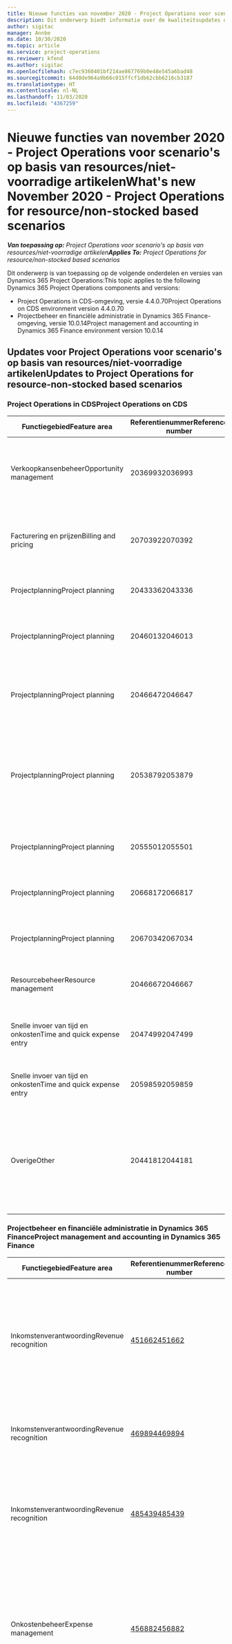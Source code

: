 ```yaml
---
title: Nieuwe functies van november 2020 - Project Operations voor scenario's op basis van resources/niet-voorradige artikelen
description: Dit onderwerp biedt informatie over de kwaliteitsupdates die beschikbaar zijn in de release van november 2020 van Project Operations voor scenario's op basis van resources/niet-voorradige artikelen.
author: sigitac
manager: Annbe
ms.date: 10/30/2020
ms.topic: article
ms.service: project-operations
ms.reviewer: kfend
ms.author: sigitac
ms.openlocfilehash: c7ec9360401bf214ae867769b0e48e545a6bad48
ms.sourcegitcommit: 64d0de964a9b66c015ffcf1db62cbb6216cb3187
ms.translationtype: HT
ms.contentlocale: nl-NL
ms.lasthandoff: 11/03/2020
ms.locfileid: "4367259"
---
```

# <a name="whats-new-november-2020---project-operations-for-resourcenon-stocked-based-scenarios"></a><span data-ttu-id="dcb6e-103">Nieuwe functies van november 2020 - Project Operations voor scenario's op basis van resources/niet-voorradige artikelen</span><span class="sxs-lookup"><span data-stu-id="dcb6e-103">What's new November 2020 - Project Operations for resource/non-stocked based scenarios</span></span>

<span data-ttu-id="dcb6e-104">_**Van toepassing op:** Project Operations voor scenario's op basis van resources/niet-voorradige artikelen_</span><span class="sxs-lookup"><span data-stu-id="dcb6e-104">_**Applies To:** Project Operations for resource/non-stocked based scenarios_</span></span>

<span data-ttu-id="dcb6e-105">Dit onderwerp is van toepassing op de volgende onderdelen en versies van Dynamics 365 Project Operations:</span><span class="sxs-lookup"><span data-stu-id="dcb6e-105">This topic applies to the following Dynamics 365 Project Operations components and versions:</span></span>

- <span data-ttu-id="dcb6e-106">Project Operations in CDS-omgeving, versie 4.4.0.70</span><span class="sxs-lookup"><span data-stu-id="dcb6e-106">Project Operations on CDS environment version 4.4.0.70</span></span>
- <span data-ttu-id="dcb6e-107">Projectbeheer en financiële administratie in Dynamics 365 Finance-omgeving, versie 10.0.14</span><span class="sxs-lookup"><span data-stu-id="dcb6e-107">Project management and accounting in Dynamics 365 Finance environment version 10.0.14</span></span>

## <a name="updates-to-project-operations-for-resource-non-stocked-based-scenarios"></a><span data-ttu-id="dcb6e-108">Updates voor Project Operations voor scenario's op basis van resources/niet-voorradige artikelen</span><span class="sxs-lookup"><span data-stu-id="dcb6e-108">Updates to Project Operations for resource-non-stocked based scenarios</span></span>

### <a name="project-operations-on-cds"></a><span data-ttu-id="dcb6e-109">Project Operations in CDS</span><span class="sxs-lookup"><span data-stu-id="dcb6e-109">Project Operations on CDS</span></span>

| <span data-ttu-id="dcb6e-110">Functiegebied</span><span class="sxs-lookup"><span data-stu-id="dcb6e-110">Feature area</span></span>                 | <span data-ttu-id="dcb6e-111">Referentienummer</span><span class="sxs-lookup"><span data-stu-id="dcb6e-111">Reference number</span></span> | <span data-ttu-id="dcb6e-112">Kwaliteitsupdate</span><span class="sxs-lookup"><span data-stu-id="dcb6e-112">Quality update</span></span>                                                                                                                                                                    |
|------------------------------|------------------|-----------------------------------------------------------------------------------------------------------------------------------------------------------------------------------|
| <span data-ttu-id="dcb6e-113">Verkoopkansenbeheer</span><span class="sxs-lookup"><span data-stu-id="dcb6e-113">Opportunity management</span></span>       | <span data-ttu-id="dcb6e-114">2036993</span><span class="sxs-lookup"><span data-stu-id="dcb6e-114">2036993</span></span>          | <span data-ttu-id="dcb6e-115">Schattingsregels en contractregels voor resourcetoekenningen worden bijgewerkt in winnende prijsopgaven wanneer het type prijsopgaveregel **Alle taken** is.</span><span class="sxs-lookup"><span data-stu-id="dcb6e-115">Estimate line and resource   assignment contract lines are updated on winning quotes when the quote line   type is **All tasks**.</span></span>                                                 |
| <span data-ttu-id="dcb6e-116">Facturering en prijzen</span><span class="sxs-lookup"><span data-stu-id="dcb6e-116">Billing and pricing</span></span>          | <span data-ttu-id="dcb6e-117">2070392</span><span class="sxs-lookup"><span data-stu-id="dcb6e-117">2070392</span></span>          | <span data-ttu-id="dcb6e-118">Projectcontractregels op de factuur nemen elke keer toe als **Factuurtransacties vernieuwen** wordt geselecteerd.</span><span class="sxs-lookup"><span data-stu-id="dcb6e-118">Project contract lines on the   invoice increase every time **Refresh invoice transactions** is selected.</span></span>                                                                         |
| <span data-ttu-id="dcb6e-119">Projectplanning</span><span class="sxs-lookup"><span data-stu-id="dcb6e-119">Project planning</span></span>             | <span data-ttu-id="dcb6e-120">2043336</span><span class="sxs-lookup"><span data-stu-id="dcb6e-120">2043336</span></span>          | <span data-ttu-id="dcb6e-121">Kan de record van een projectteamlid niet verwijderen.</span><span class="sxs-lookup"><span data-stu-id="dcb6e-121">Unable to delete a project team   member record.</span></span>                                                                                                                                  |
| <span data-ttu-id="dcb6e-122">Projectplanning</span><span class="sxs-lookup"><span data-stu-id="dcb6e-122">Project planning</span></span>             | <span data-ttu-id="dcb6e-123">2046013</span><span class="sxs-lookup"><span data-stu-id="dcb6e-123">2046013</span></span>          | <span data-ttu-id="dcb6e-124">Inconsistent gedrag voor kolommen met schattingen tijdens laden versus bij verandering van type tijdfase.</span><span class="sxs-lookup"><span data-stu-id="dcb6e-124">Inconsistent behavior for   Estimates tag columns during load vs. on change of time-phase type.</span></span>                                                                                   |
| <span data-ttu-id="dcb6e-125">Projectplanning</span><span class="sxs-lookup"><span data-stu-id="dcb6e-125">Project planning</span></span>             | <span data-ttu-id="dcb6e-126">2046647</span><span class="sxs-lookup"><span data-stu-id="dcb6e-126">2046647</span></span>          | <span data-ttu-id="dcb6e-127">Begin- en eindtijden wijken een uur af wanneer resourcevereisten worden gegenereerd door projectteamleden.</span><span class="sxs-lookup"><span data-stu-id="dcb6e-127">Start and end times are off by   an hour when resource requirements are generated from project team members.</span></span>                                                                      |
| <span data-ttu-id="dcb6e-128">Projectplanning</span><span class="sxs-lookup"><span data-stu-id="dcb6e-128">Project planning</span></span>             | <span data-ttu-id="dcb6e-129">2053879</span><span class="sxs-lookup"><span data-stu-id="dcb6e-129">2053879</span></span>          | <span data-ttu-id="dcb6e-130">(In de komende CDS-uitrol) PublishUnassignedAssignments onderbreekt een poging om een taak op te slaan bij de fout "De doorgegeven waarde voor ConditionOperator.In is leeg".</span><span class="sxs-lookup"><span data-stu-id="dcb6e-130">(Per the upcoming CDS rollout)   PublishUnassignedAssignments breaks an attempt to save a task when the error, "The value passed for ConditionOperator.In is empty."</span></span>                       |
| <span data-ttu-id="dcb6e-131">Projectplanning</span><span class="sxs-lookup"><span data-stu-id="dcb6e-131">Project planning</span></span>             | <span data-ttu-id="dcb6e-132">2055501</span><span class="sxs-lookup"><span data-stu-id="dcb6e-132">2055501</span></span>          | <span data-ttu-id="dcb6e-133">Als **Startdatum van project** leeg is, veroorzaakt dat een fout in de planning.</span><span class="sxs-lookup"><span data-stu-id="dcb6e-133">Leaving the **Project Start   Date** empty causes a failure in the schedule.</span></span>                                                                                                      |
| <span data-ttu-id="dcb6e-134">Projectplanning</span><span class="sxs-lookup"><span data-stu-id="dcb6e-134">Project planning</span></span>             | <span data-ttu-id="dcb6e-135">2066817</span><span class="sxs-lookup"><span data-stu-id="dcb6e-135">2066817</span></span>          | <span data-ttu-id="dcb6e-136">Kan geen generieke resource maken met Personen selecteren in het tabblad **Taken**.</span><span class="sxs-lookup"><span data-stu-id="dcb6e-136">Can't create a generic resource   using the people picker on the **Tasks** tab.</span></span>                                                                                                   |
| <span data-ttu-id="dcb6e-137">Projectplanning</span><span class="sxs-lookup"><span data-stu-id="dcb6e-137">Project planning</span></span>             | <span data-ttu-id="dcb6e-138">2067034</span><span class="sxs-lookup"><span data-stu-id="dcb6e-138">2067034</span></span>          | <span data-ttu-id="dcb6e-139">De knop **Details weergeven** is niet beschikbaar op de pagina **Details van de taak**.</span><span class="sxs-lookup"><span data-stu-id="dcb6e-139">**View Details** button is not   available on the **Details of Task** page.</span></span>                                                                                                       |
| <span data-ttu-id="dcb6e-140">Resourcebeheer</span><span class="sxs-lookup"><span data-stu-id="dcb6e-140">Resource management</span></span>          | <span data-ttu-id="dcb6e-141">2046667</span><span class="sxs-lookup"><span data-stu-id="dcb6e-141">2046667</span></span>          | <span data-ttu-id="dcb6e-142">Generieke teamleden worden niet verwijderd, zelfs niet nadat aan alle bronnen is voldaan.</span><span class="sxs-lookup"><span data-stu-id="dcb6e-142">Generic team members aren't   deleted even after all resources are fulfilled.</span></span>                                                                                                    |
| <span data-ttu-id="dcb6e-143">Snelle invoer van tijd en onkosten</span><span class="sxs-lookup"><span data-stu-id="dcb6e-143">Time and quick expense entry</span></span> | <span data-ttu-id="dcb6e-144">2047499</span><span class="sxs-lookup"><span data-stu-id="dcb6e-144">2047499</span></span>          | <span data-ttu-id="dcb6e-145">De knop **Nieuw** op de pagina Tijdsvermelding opent de pagina **Nieuwe e-mailhandtekening**.</span><span class="sxs-lookup"><span data-stu-id="dcb6e-145">The **New** button on the Time   Entry page opens the **New Email Signature** page.</span></span>                                                                                               |
| <span data-ttu-id="dcb6e-146">Snelle invoer van tijd en onkosten</span><span class="sxs-lookup"><span data-stu-id="dcb6e-146">Time and quick expense entry</span></span> | <span data-ttu-id="dcb6e-147">2059859</span><span class="sxs-lookup"><span data-stu-id="dcb6e-147">2059859</span></span>          | <span data-ttu-id="dcb6e-148">Er wordt een onverwachte pop-up geopend wanneer u een onkostenpost maakt.</span><span class="sxs-lookup"><span data-stu-id="dcb6e-148">Unexpected pop-up opens when   creating an expense entry.</span></span>                                                                                                                         |
| <span data-ttu-id="dcb6e-149">Overige</span><span class="sxs-lookup"><span data-stu-id="dcb6e-149">Other</span></span>                        | <span data-ttu-id="dcb6e-150">2044181</span><span class="sxs-lookup"><span data-stu-id="dcb6e-150">2044181</span></span>          | <span data-ttu-id="dcb6e-151">(Inkooporder verwijderen) Bij het verwijderen van msdyn_projectServiceCore_Patch en msdyn_ProjectServiceCore_solutions treedt de fout "Record is niet beschikbaar" op.</span><span class="sxs-lookup"><span data-stu-id="dcb6e-151">(Uninstalling purchase order)   When trying to uninstall msdyn_ProjectServiceCore_Patch and msdyn Project   service core solutions, the error, "Record is unavailable"   occurs.</span></span>  |

### <a name="project-management-and-accounting-in-dynamics-365-finance"></a><span data-ttu-id="dcb6e-152">Projectbeheer en financiële administratie in Dynamics 365 Finance</span><span class="sxs-lookup"><span data-stu-id="dcb6e-152">Project management and accounting in Dynamics 365 Finance</span></span>

| <span data-ttu-id="dcb6e-153">Functiegebied</span><span class="sxs-lookup"><span data-stu-id="dcb6e-153">Feature area</span></span>        | <span data-ttu-id="dcb6e-154">Referentienummer</span><span class="sxs-lookup"><span data-stu-id="dcb6e-154">Reference number</span></span> | <span data-ttu-id="dcb6e-155">Kwaliteitsupdate</span><span class="sxs-lookup"><span data-stu-id="dcb6e-155">Quality update</span></span>                                                                                                                                                            |
|---------------------|------------------|---------------------------------------------------------------------------------------------------------------------------------------------------------------------------|
| <span data-ttu-id="dcb6e-156">Inkomstenverantwoording</span><span class="sxs-lookup"><span data-stu-id="dcb6e-156">Revenue recognition</span></span> | [<span data-ttu-id="dcb6e-157">451662</span><span class="sxs-lookup"><span data-stu-id="dcb6e-157">451662</span></span>](https://fix.lcs.dynamics.com/Issue/Details/?bugId=451662)           | <span data-ttu-id="dcb6e-158">Voltooid schattingspercentage voor project is onjuist wanneer het contract vreemde valuta gebruikt en werkvoortgangspercentage voor voltooiingsmethode.</span><span class="sxs-lookup"><span data-stu-id="dcb6e-158">Project estimate percentage   complete is wrong when the contract is using a foreign currency and the work   progress percentage for complete method.</span></span>                     |
| <span data-ttu-id="dcb6e-159">Inkomstenverantwoording</span><span class="sxs-lookup"><span data-stu-id="dcb6e-159">Revenue recognition</span></span> | [<span data-ttu-id="dcb6e-160">469894</span><span class="sxs-lookup"><span data-stu-id="dcb6e-160">469894</span></span>](https://fix.lcs.dynamics.com/Issue/Details/?bugId=469894)           | <span data-ttu-id="dcb6e-161">Kan geen schattingen boeken met de voltooiingsmethode **Werkelijke kosten**.</span><span class="sxs-lookup"><span data-stu-id="dcb6e-161">Unable to post estimates with   the **Actual cost** completion method.</span></span>                                                                                                    |
| <span data-ttu-id="dcb6e-162">Inkomstenverantwoording</span><span class="sxs-lookup"><span data-stu-id="dcb6e-162">Revenue recognition</span></span> | [<span data-ttu-id="dcb6e-163">485439</span><span class="sxs-lookup"><span data-stu-id="dcb6e-163">485439</span></span>](https://fix.lcs.dynamics.com/Issue/Details/?bugId=485439)           | <span data-ttu-id="dcb6e-164">Verwijderen mislukt vanwege een fout in een onevenwichtig boekstuk wanneer de bedrijfsvaluta en de transactievaluta verschillend zijn.</span><span class="sxs-lookup"><span data-stu-id="dcb6e-164">Elimination fails because of a   voucher imbalance error when the company currency and transaction currency   are different.</span></span>                                              |
| <span data-ttu-id="dcb6e-165">Onkostenbeheer</span><span class="sxs-lookup"><span data-stu-id="dcb6e-165">Expense management</span></span>  | [<span data-ttu-id="dcb6e-166">456882</span><span class="sxs-lookup"><span data-stu-id="dcb6e-166">456882</span></span>](https://fix.lcs.dynamics.com/Issue/Details/?bugId=456822)           | <span data-ttu-id="dcb6e-167">Voor gebruikers die geen beheerder zijn, worden de opzoekwaarden voor kolommen met onkostenregels, zoals **Project-id** en **Uitgavencategorie**, niet correct weergegeven in het gegevensconnectorframe.</span><span class="sxs-lookup"><span data-stu-id="dcb6e-167">For non-admin users, the lookup   values for expense line columns such as **Project ID** and **Expense   Category** aren't showing correctly in the data connector frame.</span></span> |
| <span data-ttu-id="dcb6e-168">Onkostenbeheer</span><span class="sxs-lookup"><span data-stu-id="dcb6e-168">Expense management</span></span>  | [<span data-ttu-id="dcb6e-169">469300</span><span class="sxs-lookup"><span data-stu-id="dcb6e-169">469300</span></span>](https://fix.lcs.dynamics.com/Issue/Details/?bugId=469300)           | <span data-ttu-id="dcb6e-170">De standaardregeleigenschap wordt niet weergegeven voor onkostencategorieën.</span><span class="sxs-lookup"><span data-stu-id="dcb6e-170">The line property default isn't   showing for Expense categories.</span></span>                                                                                                         |
| <span data-ttu-id="dcb6e-171">Onkostenbeheer</span><span class="sxs-lookup"><span data-stu-id="dcb6e-171">Expense management</span></span>  | [<span data-ttu-id="dcb6e-172">469302</span><span class="sxs-lookup"><span data-stu-id="dcb6e-172">469302</span></span>](https://fix.lcs.dynamics.com/Issue/Details/?bugId=469302)           | <span data-ttu-id="dcb6e-173">Onkostenintegratie moet de regeleigenschap uit de onkostennota bevatten.</span><span class="sxs-lookup"><span data-stu-id="dcb6e-173">Expense integration must include   the line property from the expense report.</span></span>                                                                                             |
| <span data-ttu-id="dcb6e-174">Facturering</span><span class="sxs-lookup"><span data-stu-id="dcb6e-174">Invoicing</span></span>           | [<span data-ttu-id="dcb6e-175">462499</span><span class="sxs-lookup"><span data-stu-id="dcb6e-175">462499</span></span>](https://fix.lcs.dynamics.com/Issue/Details/?bugId=462499)           | <span data-ttu-id="dcb6e-176">Kan geen projectfactuurvoorstellen boeken vanwege de foutmelding dat de FD-combinatie niet is gevalideerd.</span><span class="sxs-lookup"><span data-stu-id="dcb6e-176">Can't post project invoice   proposals because of an error message that says the combination of FD wasn't   validated.</span></span>                                                    |
| <span data-ttu-id="dcb6e-177">Facturering</span><span class="sxs-lookup"><span data-stu-id="dcb6e-177">Invoicing</span></span>           | [<span data-ttu-id="dcb6e-178">470614</span><span class="sxs-lookup"><span data-stu-id="dcb6e-178">470614</span></span>](https://fix.lcs.dynamics.com/Issue/Details/?bugId=470614)           | <span data-ttu-id="dcb6e-179">Kan transacties van de detailpagina **Factuur** niet weergeven.</span><span class="sxs-lookup"><span data-stu-id="dcb6e-179">Can't view transactions from the   **invoice** details page.</span></span>                                                                                                              |
| <span data-ttu-id="dcb6e-180">Facturering</span><span class="sxs-lookup"><span data-stu-id="dcb6e-180">Invoicing</span></span>           | [<span data-ttu-id="dcb6e-181">480070</span><span class="sxs-lookup"><span data-stu-id="dcb6e-181">480070</span></span>](https://fix.lcs.dynamics.com/Issue/Details/?bugId=480070)           | <span data-ttu-id="dcb6e-182">Factuurvoorstelregels kunnen worden verwijderd.</span><span class="sxs-lookup"><span data-stu-id="dcb6e-182">Invoice proposal lines can be   deleted.</span></span>                                                                                                                                  |
| <span data-ttu-id="dcb6e-183">Projectboekhouding</span><span class="sxs-lookup"><span data-stu-id="dcb6e-183">Project accounting</span></span>  | [<span data-ttu-id="dcb6e-184">470293</span><span class="sxs-lookup"><span data-stu-id="dcb6e-184">470293</span></span>](https://fix.lcs.dynamics.com/Issue/Details/?bugId=470293)           | <span data-ttu-id="dcb6e-185">Items in het menu **Prognose** zijn niet zichtbaar op de lijstpagina **Projecten**.</span><span class="sxs-lookup"><span data-stu-id="dcb6e-185">**Forecast** menu items aren't   visible on the **Projects** list page.</span></span>                                                                                                   |
| <span data-ttu-id="dcb6e-186">Projectboekhouding</span><span class="sxs-lookup"><span data-stu-id="dcb6e-186">Project accounting</span></span>  | [<span data-ttu-id="dcb6e-187">475873</span><span class="sxs-lookup"><span data-stu-id="dcb6e-187">475873</span></span>](https://fix.lcs.dynamics.com/Issue/Details/?bugId=475873)           | <span data-ttu-id="dcb6e-188">Kan **Projectoverzicht**   > **Transacties en prognose** niet openen.</span><span class="sxs-lookup"><span data-stu-id="dcb6e-188">Can't open **Project statement**   > **Transactions and forecast**.</span></span>                                                                                                       |
| <span data-ttu-id="dcb6e-189">Projectboekhouding</span><span class="sxs-lookup"><span data-stu-id="dcb6e-189">Project accounting</span></span>  | [<span data-ttu-id="dcb6e-190">475879</span><span class="sxs-lookup"><span data-stu-id="dcb6e-190">475879</span></span>](https://fix.lcs.dynamics.com/Issue/Details/?bugId=475879)           | <span data-ttu-id="dcb6e-191">**Financiële administratie aanpassen** is niet ingeschakeld voor gefactureerde projecttransacties.</span><span class="sxs-lookup"><span data-stu-id="dcb6e-191">**Adjust accounting** isn't   enabled for invoiced project transactions.</span></span>                                                                                                  |
| <span data-ttu-id="dcb6e-192">Projectboekhouding</span><span class="sxs-lookup"><span data-stu-id="dcb6e-192">Project accounting</span></span>  | [<span data-ttu-id="dcb6e-193">480962</span><span class="sxs-lookup"><span data-stu-id="dcb6e-193">480962</span></span>](https://fix.lcs.dynamics.com/Issue/Details/?bugId=480962)           | <span data-ttu-id="dcb6e-194">Boekhoudgegevens zijn niet opgenomen in de tabel **ProjCDSActualsImport** wanneer het **Integratiejournaal** wordt geboekt.</span><span class="sxs-lookup"><span data-stu-id="dcb6e-194">Accounting details aren't   included on the **ProjCDSActualsImport** table when the **Integration**   journal is posted.</span></span>                                                  |
| <span data-ttu-id="dcb6e-195">Projectboekhouding</span><span class="sxs-lookup"><span data-stu-id="dcb6e-195">Project accounting</span></span>  | [<span data-ttu-id="dcb6e-196">482558</span><span class="sxs-lookup"><span data-stu-id="dcb6e-196">482558</span></span>](https://fix.lcs.dynamics.com/Issue/Details/?bugId=482558)           | <span data-ttu-id="dcb6e-197">De vermelding voor de projectprognose wordt verdubbeld wanneer u een resourcetoewijzing verwijdert en weer toevoegt.</span><span class="sxs-lookup"><span data-stu-id="dcb6e-197">The Project forecast entry is   doubled when you remove and then readd a resource assignment.</span></span>                                                                            |
| <span data-ttu-id="dcb6e-198">Projectboekhouding</span><span class="sxs-lookup"><span data-stu-id="dcb6e-198">Project accounting</span></span>  | [<span data-ttu-id="dcb6e-199">502019</span><span class="sxs-lookup"><span data-stu-id="dcb6e-199">502019</span></span>](https://fix.lcs.dynamics.com/Issue/Details/?bugId=502019)           | <span data-ttu-id="dcb6e-200">Als u een koppeling met een project-id selecteert, wordt de URL van de CDS-dieptekoppeling niet geopend.</span><span class="sxs-lookup"><span data-stu-id="dcb6e-200">Selecting a Project ID link   doesn't open the CDS deep link URL.</span></span>                                                                                                         |
| <span data-ttu-id="dcb6e-201">Projectboekhouding</span><span class="sxs-lookup"><span data-stu-id="dcb6e-201">Project accounting</span></span>  | [<span data-ttu-id="dcb6e-202">505458</span><span class="sxs-lookup"><span data-stu-id="dcb6e-202">505458</span></span>](https://fix.lcs.dynamics.com/Issue/Details/?bugId=505458)           | <span data-ttu-id="dcb6e-203">Kan de startdatum van een taak in CDS niet bijwerken.</span><span class="sxs-lookup"><span data-stu-id="dcb6e-203">Can't update the start date on a   task in CDS.</span></span>                                                                                                                           |
| <span data-ttu-id="dcb6e-204">Projectboekhouding</span><span class="sxs-lookup"><span data-stu-id="dcb6e-204">Project accounting</span></span>  | [<span data-ttu-id="dcb6e-205">510041</span><span class="sxs-lookup"><span data-stu-id="dcb6e-205">510041</span></span>](https://fix.lcs.dynamics.com/Issue/Details/?bugId=510041)           | <span data-ttu-id="dcb6e-206">Als u de functie inschakelt, zijn meerdere contractregels niet mogelijk zonder CDS-integratie.</span><span class="sxs-lookup"><span data-stu-id="dcb6e-206">Enabling the feature, Multiple contract lines isn't possible without CDS integration.</span></span>                                                                                   |

### <a name="regulatory-updates"></a><span data-ttu-id="dcb6e-207">Wijzigingen in regelgeving</span><span class="sxs-lookup"><span data-stu-id="dcb6e-207">Regulatory updates</span></span>
<span data-ttu-id="dcb6e-208">Voor informatie over updates in regelgeving voor Finance and Operations-apps leest u [Wijzigingen in regelgeving](https://docs.microsoft.com/dynamics365/finance/localizations/regulatory-updates).</span><span class="sxs-lookup"><span data-stu-id="dcb6e-208">For information about regulatory updates for Finance and Operations apps, see [Regulatory updates](https://docs.microsoft.com/dynamics365/finance/localizations/regulatory-updates).</span></span> <span data-ttu-id="dcb6e-209">U kunt ook inloggen op LCS en de geplande updates van de regelgeving bekijken met de tool Probleem zoeken.</span><span class="sxs-lookup"><span data-stu-id="dcb6e-209">You can also sign in to LCS and view the planned regulatory updates using the Issue search tool.</span></span> <span data-ttu-id="dcb6e-210">Met het Probleem zoeken kunt u zoeken op land, type functie en release.</span><span class="sxs-lookup"><span data-stu-id="dcb6e-210">Issue search lets you search by country, type of feature, and release.</span></span>
